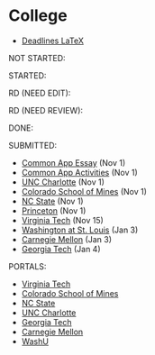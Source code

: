 # College

- [Deadlines LaTeX](deadlines.tex)

NOT STARTED:

STARTED:

RD (NEED EDIT):

RD (NEED REVIEW):

DONE:

SUBMITTED:
- [Common App Essay](common-app-essay.md) (Nov 1)
- [Common App Activities](common-app-activities.md) (Nov 1)
- [UNC Charlotte](unc-charlotte.md) (Nov 1)
- [Colorado School of Mines](colorado-school-of-mines.md) (Nov 1)
- [NC State](nc-state.md) (Nov 1)
- [Princeton](princeton.md) (Nov 1)
- [Virginia Tech](virginia-tech.md) (Nov 15)
- [Washington at St. Louis](washington-at-st.-louis.md) (Jan 3)
- [Carnegie Mellon](carnegie-mellon.md) (Jan 3)
- [Georgia Tech](georgia-tech.md) (Jan 4)

PORTALS:
- [Virginia Tech](https://admit.vt.edu/portal/status?tab=app)
- [Colorado School of Mines](https://apply.mines.edu/apply/status)
- [NC State](https://apply.ncsu.edu/apply/status) 
- [UNC Charlotte](https://future49er.charlotte.edu/apply/status)
- [Georgia Tech](https://application.gatech.edu/apply/status)
- [Carnegie Mellon](https://admission.cmu.edu/account/login?r=https%3A%2F%2Fadmission.cmu.edu%2Fapply%2Fstatus&cookie=1)
- [WashU](https://pathway.wustl.edu/account/login?r=https%3A%2F%2Fpathway.wustl.edu%2Fapply%2F&cookie=1)

